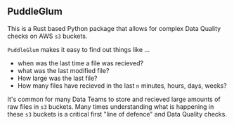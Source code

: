 ## PuddleGlum

This is a Rust based Python package that allows for complex Data Quality 
checks on AWS `s3` buckets. 

`PuddleGlum` makes it easy to find out things like ...
- when was the last time a file was recieved?
- what was the last modified file?
- How large was the last file?
- How many files have recieved in the last `n` minutes, hours, days, weeks?

It's common for many Data Teams to store and recieved large amounts of 
raw files in `s3` buckets. Many times understanding what is happening
in these `s3` buckets is a critical first "line of defence" and Data Quality
checks.
